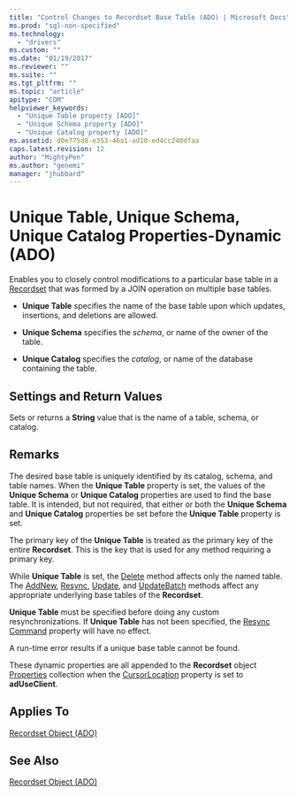 ```yaml
---
title: "Control Changes to Recordset Base Table (ADO) | Microsoft Docs"
ms.prod: "sql-non-specified"
ms.technology:
  - "drivers"
ms.custom: ""
ms.date: "01/19/2017"
ms.reviewer: ""
ms.suite: ""
ms.tgt_pltfrm: ""
ms.topic: "article"
apitype: "COM"
helpviewer_keywords: 
  - "Unique Table property [ADO]"
  - "Unique Schema property [ADO]"
  - "Unique Catalog property [ADO]"
ms.assetid: d0e775d8-e353-46a1-ad10-ed4cc240dfaa
caps.latest.revision: 12
author: "MightyPen"
ms.author: "genemi"
manager: "jhubbard"
---
```

# Unique Table, Unique Schema, Unique Catalog Properties-Dynamic (ADO)
Enables you to closely control modifications to a particular base table in a [Recordset](../../../ado/reference/ado-api/recordset-object-ado.md) that was formed by a JOIN operation on multiple base tables.  
  
-   **Unique Table** specifies the name of the base table upon which updates, insertions, and deletions are allowed.  
  
-   **Unique Schema** specifies the *schema*, or name of the owner of the table.  
  
-   **Unique Catalog** specifies the *catalog*, or name of the database containing the table.  
  
## Settings and Return Values  
 Sets or returns a **String** value that is the name of a table, schema, or catalog.  
  
## Remarks  
 The desired base table is uniquely identified by its catalog, schema, and table names. When the **Unique Table** property is set, the values of the **Unique Schema** or **Unique Catalog** properties are used to find the base table. It is intended, but not required, that either or both the **Unique Schema** and **Unique Catalog** properties be set before the **Unique Table** property is set.  
  
 The primary key of the **Unique Table** is treated as the primary key of the entire **Recordset**. This is the key that is used for any method requiring a primary key.  
  
 While **Unique Table** is set, the [Delete](../../../ado/reference/ado-api/delete-method-ado-recordset.md) method affects only the named table. The [AddNew](../../../ado/reference/ado-api/addnew-method-ado.md), [Resync](../../../ado/reference/ado-api/resync-method.md), [Update](../../../ado/reference/ado-api/update-method.md), and [UpdateBatch](../../../ado/reference/ado-api/updatebatch-method.md) methods affect any appropriate underlying base tables of the **Recordset**.  
  
 **Unique Table** must be specified before doing any custom resynchronizations. If **Unique Table** has not been specified, the [Resync Command](../../../ado/reference/ado-api/resync-command-property-dynamic-ado.md) property will have no effect.  
  
 A run-time error results if a unique base table cannot be found.  
  
 These dynamic properties are all appended to the **Recordset** object [Properties](../../../ado/reference/ado-api/properties-collection-ado.md) collection when the [CursorLocation](../../../ado/reference/ado-api/cursorlocation-property-ado.md) property is set to **adUseClient**.  
  
## Applies To  
 [Recordset Object (ADO)](../../../ado/reference/ado-api/recordset-object-ado.md)  
  
## See Also  
 [Recordset Object (ADO)](../../../ado/reference/ado-api/recordset-object-ado.md)
